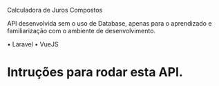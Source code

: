 Calculadora de Juros Compostos 

API desenvolvida sem o uso de Database, apenas para o aprendizado e familiarização com o ambiente de desenvolvimento.


• Laravel
• VueJS


<h1>Intruções para rodar esta API.</h1>
